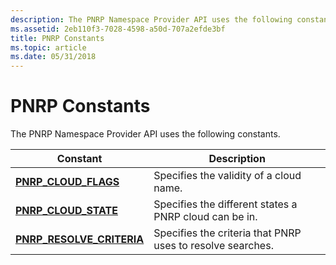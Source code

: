 ```yaml
---
description: The PNRP Namespace Provider API uses the following constants.
ms.assetid: 2eb110f3-7028-4598-a50d-707a2efde3bf
title: PNRP Constants
ms.topic: article
ms.date: 05/31/2018
---
```


# PNRP Constants

The PNRP Namespace Provider API uses the following constants.



| Constant                                                 | Description                                                |
|----------------------------------------------------------|------------------------------------------------------------|
| [**PNRP\_CLOUD\_FLAGS**](/windows/desktop/api/Pnrpdef/ne-pnrpdef-pnrp_cloud_flags)           | Specifies the validity of a cloud name.                    |
| [**PNRP\_CLOUD\_STATE**](/windows/desktop/api/Pnrpdef/ne-pnrpdef-pnrp_cloud_state)           | Specifies the different states a PNRP cloud can be in.     |
| [**PNRP\_RESOLVE\_CRITERIA**](/windows/desktop/api/Pnrpdef/ne-pnrpdef-pnrp_resolve_criteria) | Specifies the criteria that PNRP uses to resolve searches. |



 

 

 



